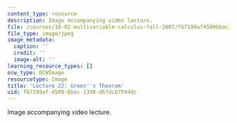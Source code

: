 ```yaml
---
content_type: resource
description: Image accompanying video lecture.
file: /courses/18-02-multivariable-calculus-fall-2007/f67199af4509bbac1398d6fdcb7594dc_22.jpg
file_type: image/jpeg
image_metadata:
  caption: ''
  credit: ''
  image-alt: ''
learning_resource_types: []
ocw_type: OCWImage
resourcetype: Image
title: 'Lecture 22: Green''s Theorem'
uid: f67199af-4509-bbac-1398-d6fdcb7594dc
---
```

Image accompanying video lecture.

